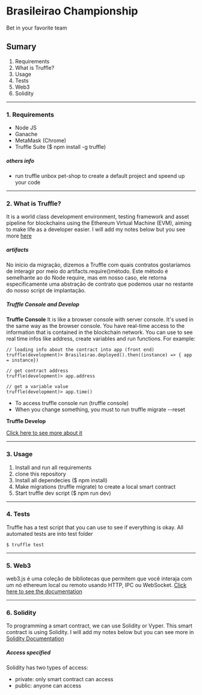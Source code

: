 # Brasileirao Championship
Bet in your favorite team

## Sumary
1. Requirements
2. What is Truffle?
3. Usage
4. Tests
5. Web3
6. Solidity

--------------------------

### 1. Requirements
- Node JS
- Ganache
- MetaMask (Chrome)
- Truffle Suite ($ npm install -g truffle)

##### others info
- run truffle unbox pet-shop to create a default project and speend up your code

--------------------------

### 2. What is Truffle?
It is a world class development environment, testing framework and asset pipeline for blockchains using the Ethereum Virtual Machine (EVM), aiming to make life as a developer easier.
I will add my notes below but you see more [here](http://https://www.trufflesuite.com/ "here")

##### artifacts
No início da migração, dizemos a Truffle com quais contratos gostaríamos de interagir por meio do artifacts.require()método. 
Este método é semelhante ao do Node require, mas em nosso caso, ele retorna especificamente uma abstração de contrato 
que podemos usar no restante do nosso script de implantação.

##### Truffle Console and Develop

**Truffle Console**
It is like a browser console with server console. It's used in the same way as the browser console.
You have real-time access to the information that is contained in the blockchain network.
You can use to see real time infos like address, create variables and run functions. For example: 
```
// loading info about the contract into app (front end)
truffle(development)> Brasileirao.deployed().then((instance) => { app = instance})

// get contract address
truffle(development)> app.address

// get a variable value
truffle(development)> app.time()
```
- To access truffle console run (truffle console)
- When you change something, you must to run truffle migrate --reset

**Truffle Develop**

[Click here to see more about it](https://www.trufflesuite.com/docs/truffle/getting-started/using-truffle-develop-and-the-console "Click here to see more about it")

--------------------------

### 3. Usage
1. Install and run all requirements
2. clone this repository
3. Install all dependecies ($ npm install)
4. Make migrations (truffle migrate) to create a local smart contract
5. Start truffle dev script ($ npm run dev)

--------------------------

### 4. Tests
Truffle has a test script that you can use to see if everything is okay.
All automated tests are into test folder
```
$ truffle test
```

--------------------------

### 5. Web3
web3.js é uma coleção de bibliotecas que permitem que você interaja com um nó ethereum local ou remoto usando HTTP, IPC ou WebSocket.
[Click here to see the documentation](https://web3js.readthedocs.io/en/v1.3.0/web3.html "Click here to see the documentation")

--------------------------

### 6. Solidity
To programming a smart contract, we can use Solidity or Vyper. This smart contract is using Solidity.
I will add my notes below but you can see more in [Solidity Documentation](https://docs.soliditylang.org/en/v0.8.0/ "Solidity Documentation")

##### Access specified
Solidity has two types of access:
- private: only smart contract can access
- public: anyone can access